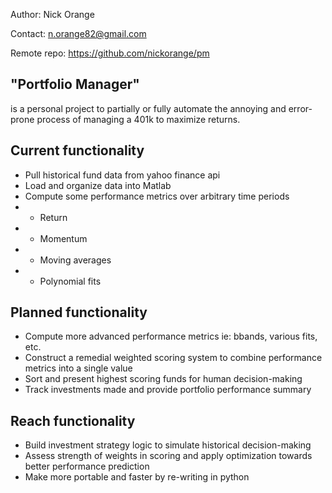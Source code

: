 Author: Nick Orange

Contact: n.orange82@gmail.com

Remote repo: https://github.com/nickorange/pm

## "Portfolio Manager"
is a personal project to partially or fully automate the annoying and error-prone process of managing a 401k to maximize returns.

## Current functionality
* Pull historical fund data from yahoo finance api
* Load and organize data into Matlab
* Compute some performance metrics over arbitrary time periods
* * Return
* * Momentum
* * Moving averages
* * Polynomial fits

## Planned functionality
* Compute more advanced performance metrics ie: bbands, various fits, etc.
* Construct a remedial weighted scoring system to combine performance metrics into a single value
* Sort and present highest scoring funds for human decision-making
* Track investments made and provide portfolio performance summary 

## Reach functionality
* Build investment strategy logic to simulate historical decision-making
* Assess strength of weights in scoring and apply optimization towards better performance prediction
* Make more portable and faster by re-writing in python
